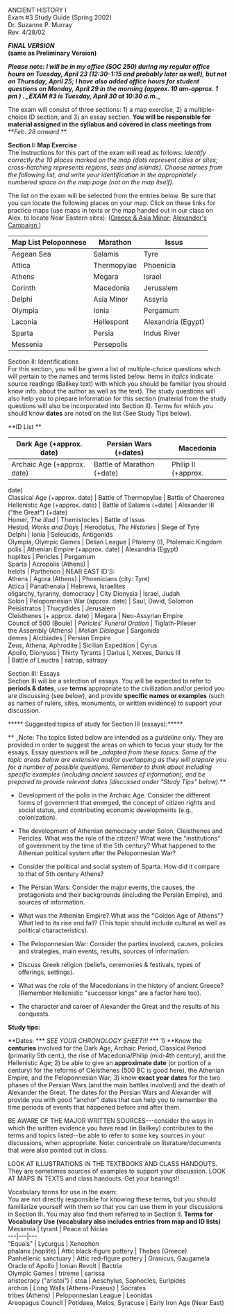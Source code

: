 ANCIENT HISTORY I  
Exam #3 Study Guide (Spring 2002)  
Dr. Suzanne P. Murray  
Rev. 4/28/02

*****FINAL VERSION***  
(same as Preliminary Version)**

**__Please note:_ I will be in my office (SOC 250) during my regular office
hours on Tuesday, April 23 (12:30-1:15 and probably later as well), but not on
Thursday, April 25; I have also added office hours for student questions on
Monday, April 29 in the morning (approx. 10 am-approx. 1 pm )   .  _EXAM #3 is
Tuesday, April 30 at 10:30 a.m.__**  

The exam will consist of three sections: 1) a map exercise, 2) a multiple-
choice ID section,  and 3) an essay section.  **You will be responsible for
material assigned in the syllabus and covered in class meetings from** **_Feb.
28 onward_ **.

**Section I: Map Exercise**  
The instructions for this part of the exam will read as follows: _Identify
correctly the 10 places marked on the map (dots represent cities or sites;
cross-hatching represents regions, seas and islands).   Choose names from the
following list, and write your identification in the appropriately numbered
space on the map page (not on the map itself)._

The list on the exam will be selected from the entries below. Be sure that you
can locate the following places on your map.  Click on these links for
practice maps (use maps in texts or the map handed out in our class on Alex.
to locate Near Eastern sites): ([Greece & Asia Minor](grkmap001.jpg);
[Alexander's Campaign
](http://luna.cas.usf.edu/~murray/classes/ah/AAmap01a.GIF))

 **Map List** Peloponnese  | Marathon  | Issus  
---|---|---  
Aegean Sea | Salamis  | Tyre  
Attica | Thermopylae  | Phoenicia  
Athens  | Megara | Israel  
Corinth | Macedonia | Jerusalem  
Delphi | Asia Minor | Assyria  
Olympia | Ionia | Pergamum  
Laconia | Hellespont | Alexandria (Egypt)  
Sparta  | Persia | Indus River  
Messenia | Persepolis |  
  
  
Section II: Identifications  
For this section, you will be given a list of multiple-choice questions which
will pertain to the names and terms listed below.  Items in _italics_ indicate
source readings (Bailkey text) with which you should be familiar (you should
know info. about the author as well as the text). The study questions will
also help you to prepare information for this section (material from the study
questions will also be incorporated into Section II).   Terms for which you
should know **dates** are noted on the list (See Study Tips below).

**ID List  **

Dark Age (+approx. date) | Persian Wars (+dates) | Macedonia  
---|---|---  
Archaic Age (+approx. date) | Battle of Marathon (+date) | Philip II (+approx.
date)  
Classical Age (+approx. date) | Battle of Thermopylae | Battle of Chaeronea  
Hellenistic Age (+approx. date) | Battle of Salamis (+date) | Alexander III
("the Great") (+date)  
Homer, _The Iliad_ |  Themistocles | Battle of Issus  
Hesiod, _Works and Days_ |  Herodotus, _The Histories_ |  Siege of Tyre  
Delphi  | Ionia | Seleucids, Antigonids  
Olympia, Olympic Games | Delian League | Ptolemy (I), Ptolemaic Kingdom  
polis | Athenian Empire (+approx. date) | Alexandria (Egypt)  
hoplites | Pericles | Pergamum  
Sparta | Acropolis (Athens) |  
helots | Parthenon | NEAR EAST ID'S:  
Athens | Agora (Athens) | Phoenicians (city: Tyre)  
Attica | Panathenaia | Hebrews, Israelites  
oligarchy, tyranny, democracy | City Dionysia | Israel, Judah  
Solon | Peloponnesian War (approx. date) | Saul, David, Solomon  
Peisistratos | Thucydides | Jerusalem  
Cleisthenes (+ approx. date) | Megara | Neo-Assyrian Empire  
Council of 500 (Boule) | _Pericles' Funeral Oration_ |  Tiglath-Pileser  
the Assembly (Athens) | _Melian Dialogue_ |  Sargonids  
demes | Alcibiades | Persian Empire  
Zeus, Athena, Aphrodite | Sicilian Expedition | Cyrus  
Apollo, Dionysos      | Thirty Tyrants | Darius I, Xerxes, Darius III  
  | Battle of Leuctra | satrap, satrapy  
  
  
Section III: Essays  
Section III will be a selection of essays. You will be expected to refer to
**periods & dates**, use **terms** appropriate to the civilization and/or
period you are discussing (see below), and provide **specific names or
examples** (such as names of rulers, sites, monuments, or written evidence) to
support your discussion.  

***** Suggested topics of study for Section III (essays):*****

 ** _Note: The topics listed below are intended as a _guideline_ only.   They
are provided in order to suggest the areas on which to focus your study for
the essays.  Essay questions will be __adapted_ _from these topics. Some of
the topic areas below are extensive and/or overlapping as they will prepare
you for a number of possible questions. Remember to think about including
specific examples (including ancient sources of information), and be prepared
to provide relevant dates (discussed under "Study Tips" below)._**

  * Development of the polis in the Archaic Age. Consider the different forms of government that emerged, the concept of citizen rights and social status, and contributing economic developments (e.g., colonization).
  * The development of Athenian democracy under Solon, Cleisthenes and Pericles.  What was the role of the citizen?  What were the "institutions" of government by the time of the 5th century? What happened to the Athenian political system after the Peloponnesian War? 

  * Consider the political and social system of Sparta.  How did it compare to that of 5th century Athens?
  * The Persian Wars: Consider the major events, the causes, the protagonists and their backgrounds (including the Persian Empire), and sources of information.
  * What was the Athenian Empire? What was the "Golden Age of Athens"?  What led to its rise and fall? (This topic should include cultural as well as political characteristics).
  * The Peloponnesian War: Consider the parties involved, causes, policies and strategies, main events, results, sources of information. 
  * Discuss Greek religion (beliefs, ceremonies & festivals, types of offerings, settings).
  * What was the role of the Macedonians in the history of ancient Greece?  (Remember Hellenistic "successor kings" are a factor here too).
  * The character and career of Alexander the Great and the results of his conquests.

  
**Study tips:**

**Dates: *** _SEE YOUR CHRONOLOGY SHEET!!!_ *** 1) **Know the **centuries**
involved for the Dark Age, Archaic Period, Classical Period (primarily 5th
cent.), the rise of Macedonia/Philip (mid-4th century), and the Hellenistic
Age; 2) be able to give an **approximate date** (or portion of a century) for
the reforms of Cleisthenes (500 BC is good here), the Athenian Empire,  and
the Peloponnesian War; 3) know **exact year dates** for the two phases of the
Persian Wars (and the main battles involved) and the death of Alexander the
Great.   The dates for the Persian Wars and Alexander will provide you with
good "anchor" dates that can help you to remember the time periods of events
that happened before and after them.

BE  AWARE OF THE MAJOR WRITTEN SOURCES---consider the ways in which the
written evidence you have read (in Bailkey) contributes to the terms and
topics listed--be able to refer to some key sources in your discussions, when
appropriate.  Note: concentrate on literature/documents that were also pointed
out in class.

LOOK AT ILLUSTRATIONS IN THE TEXTBOOKS AND CLASS HANDOUTS. They are sometimes
sources of examples to support your discussion. LOOK AT MAPS IN TEXTS and
class handouts. Get your bearings!!

Vocabulary terms for use in the exam:  
You are not directly responsible for knowing these terms, but you should
familiarize yourself with them so that you can use them in your discussions in
Section III. You may also find them referred to in Section II. **Terms for
Vocabulary Use (vocabulary also includes entries from map and ID lists)**
Messenia | tyrant | Peace of Nicias  
---|---|---  
"Equals" | Lycurgus | Xenophon  
phalanx (hoplite) | Attic black-figure pottery | Thebes (Greece)  
Panhellenic sanctuary | Attic red-figure pottery | Granicus, Gaugamela  
Oracle of Apollo |  Ionian Revolt | Bactria  
Olympic Games | trireme | sarissa  
aristocracy ("aristoi") | stoa | Aeschylus, Sophocles, Euripides  
archon  | Long Walls (Athens-Piraeus) | Socrates  
tribes (Athens) | Peloponnesian League | Leonidas  
Areopagus Council |  Potidaea, Melos, Syracuse | Early Iron Age (Near East)  
  
  

